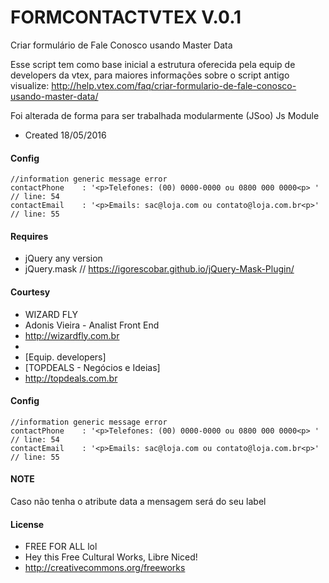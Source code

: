 # FORMCONTACTVTEX V.0.1

Criar formulário de Fale Conosco usando Master Data

Esse script tem como base inicial a estrutura oferecida pela equip de developers da vtex, para maiores informações sobre o script antigo visualize:
http://help.vtex.com/faq/criar-formulario-de-fale-conosco-usando-master-data/

Foi alterada de forma para ser trabalhada modularmente (JSoo) Js Module

* Created 18/05/2016

#### Config

    //information generic message error
    contactPhone    : '<p>Telefones: (00) 0000-0000 ou 0800 000 0000<p> ' // line: 54
    contactEmail    : '<p>Emails: sac@loja.com ou contato@loja.com.br<p>' // line: 55

#### Requires
- jQuery any version
- jQuery.mask // https://igorescobar.github.io/jQuery-Mask-Plugin/

#### Courtesy
- WIZARD FLY
- Adonis Vieira - Analist Front End
- http://wizardfly.com.br
-
- [Equip. developers]
- [TOPDEALS - Negócios e Ideias]
- http://topdeals.com.br

#### Config

    //information generic message error
    contactPhone    : '<p>Telefones: (00) 0000-0000 ou 0800 000 0000<p> ' // line: 54
    contactEmail    : '<p>Emails: sac@loja.com ou contato@loja.com.br<p>' // line: 55

#### NOTE
Caso não tenha o atribute data a mensagem será do seu label

#### License

- FREE FOR ALL lol
- Hey this Free Cultural Works, Libre Niced!
- http://creativecommons.org/freeworks